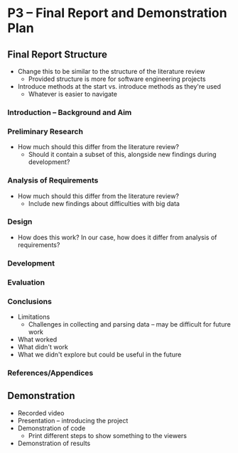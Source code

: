 # P3 – Final Report and Demonstration Plan

## Final Report Structure
- Change this to be similar to the structure of the literature review
	- Provided structure is more for software engineering projects
- Introduce methods at the start vs. introduce methods as they're used
	- Whatever is easier to navigate

### Introduction – Background and Aim

### Preliminary Research
- How much should this differ from the literature review?
	- Should it contain a subset of this, alongside new findings during development?
### Analysis of Requirements
- How much should this differ from the literature review?
	- Include new findings about difficulties with big data
### Design
- How does this work? In our case, how does it differ from analysis of requirements?
### Development

### Evaluation

### Conclusions
- Limitations
	- Challenges in collecting and parsing data – may be difficult for future work
- What worked
- What didn't work
- What we didn't explore but could be useful in the future
### References/Appendices

## Demonstration
- Recorded video
- Presentation – introducing the project
- Demonstration of code
	- Print different steps to show something to the viewers
- Demonstration of results